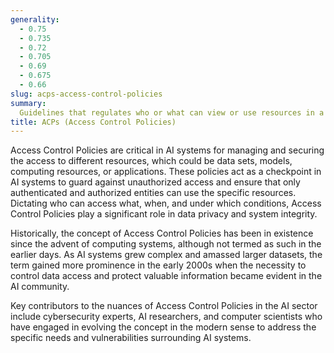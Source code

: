 ```yaml
---
generality:
  - 0.75
  - 0.735
  - 0.72
  - 0.705
  - 0.69
  - 0.675
  - 0.66
slug: acps-access-control-policies
summary:
  Guidelines that regulates who or what can view or use resources in a computing environment.
title: ACPs (Access Control Policies)
---
```


Access Control Policies are critical in AI systems for managing and securing the access to different resources, which could be data sets, models, computing resources, or applications. These policies act as a checkpoint in AI systems to guard against unauthorized access and ensure that only authenticated and authorized entities can use the specific resources. Dictating who can access what, when, and under which conditions, Access Control Policies play a significant role in data privacy and system integrity.

Historically, the concept of Access Control Policies has been in existence since the advent of computing systems, although not termed as such in the earlier days. As AI systems grew complex and amassed larger datasets, the term gained more prominence in the early 2000s when the necessity to control data access and protect valuable information became evident in the AI community.

Key contributors to the nuances of Access Control Policies in the AI sector include cybersecurity experts, AI researchers, and computer scientists who have engaged in evolving the concept in the modern sense to address the specific needs and vulnerabilities surrounding AI systems.
